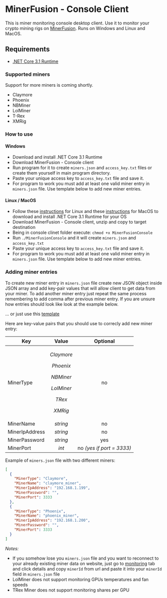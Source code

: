 # MinerFusion - Console Client

This is miner monitoring console desktop client. Use it to monitor your crypto mining rigs on [MinerFusion](https://minerfusion.com). Runs on Windows and Linux and MacOS.

## Requirements

- [.NET Core 3.1 Runtime](https://dotnet.microsoft.com/download)

### Supported miners

Support for more miners is coming shortly.

- Claymore
- Phoenix
- NBMiner
- LolMiner
- T-Rex
- XMRig

### How to use

#### Windows

- Download and install .NET Core 3.1 Runtime
- Download MinerFusion - Console client
- Run program for it to create `miners.json` and `access_key.txt` files or create them yourself in main program directory.
- Paste your unique access key to `access_key.txt` file and save it.
- For program to work you must add at least one valid miner entry in `miners.json` file. Use template below to add new miner entries.

#### Linux / MacOS

- Follow these [instructions](https://docs.microsoft.com/en-us/dotnet/core/install/linux-package-manager-ubuntu-2004) for Linux and these [instructions](https://dotnet.microsoft.com/download/dotnet-core/thank-you/sdk-3.1.300-macos-x64-installer) for MacOS to download and install .NET Core 3.1 Runtime for your OS
- Download MinerFusion - Console client, unzip and copy to target destination
- Being in console clinet folder execute: `chmod +x MinerFusionConsole`
- Run `./MinerFusionConsole` and it will create `miners.json` and `access_key.txt`
- Paste your unique access key to `access_key.txt` file and save it.
- For program to work you must add at least one valid miner entry in `miners.json` file. Use template below to add new miner entries.

### Adding miner entries

To create new miner entry in `miners.json` file create new JSON object inside JSON array and add key-pair values that will allow client to get data from your miner. To add another miner entry just repeat the same process remembering to add comma after previous miner entry. If you are unsure how entries should look like look at the example below.

... or just use this [template](https://gist.github.com/kitohe/ab07d185ec6b91ea3b0bca410771fa10)

Here are key-value pairs that you should use to correcly add new miner entry:

| Key           | Value                                                      | Optional          |
| ------------- |:----------------------------------------------------------:|:-----------------:|
| MinerType     | *<p>Claymore</p><p>Phoenix</p><p>NBMiner</p><p>LolMiner</p><p>TRex</p><p>XMRig</p>* | no                |
| MinerName     | *string*                                                   | no                |
| MinerIpAddress| *string*                                                   | no                |
| MinerPassword | *string*                                                   | yes               |
| MinerPort     | *int*                                                      | no *(yes if port = 3333)*             |


Example of `miners.json` file with two different miners:
```json
[
  {
    "MinerType": "Claymore",
    "MinerName": "claymore_miner",
    "MinerIpAddress": "192.168.1.199",
    "MinerPassword": "",
    "MinerPort": 3333
  },
  {
    "MinerType": "Phoenix",
    "MinerName": "phoenix_miner",
    "MinerIpAddress": "192.168.1.200",
    "MinerPassword": "",
    "MinerPort": 3333
  }
]
```

*Notes:*

- If you somehow lose you `miners.json` file and you want to reconnect to your already existing miner data on website,
just go to [monitoring](https://minerfusion.com/Monitoring) tab and click details and copy `minerId` from url and paste it into your `minerId` field in `miners.json` file
- LolMiner does not support monitoring GPUs temperatures and fan speeds
- TRex Miner does not support monitoring shares per GPU
